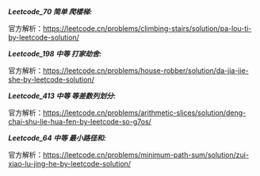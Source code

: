 **_Leetcode_70 简单 爬楼梯:_**

官方解析：https://leetcode.cn/problems/climbing-stairs/solution/pa-lou-ti-by-leetcode-solution/

**_Leetcode_198 中等 打家劫舍:_**

官方解析：https://leetcode.cn/problems/house-robber/solution/da-jia-jie-she-by-leetcode-solution/

**_Leetcode_413 中等 等差数列划分:_**

官方解析：https://leetcode.cn/problems/arithmetic-slices/solution/deng-chai-shu-lie-hua-fen-by-leetcode-so-g7os/

**_Leetcode_64 中等 最小路径和:_**

官方解析：https://leetcode.cn/problems/minimum-path-sum/solution/zui-xiao-lu-jing-he-by-leetcode-solution/